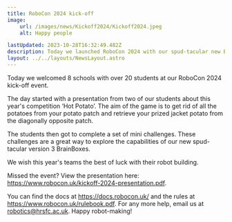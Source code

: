 ```yaml
---
title: RoboCon 2024 kick-off
image: 
    url: /images/news/Kickoff2024/Kickoff2024.jpeg
    alt: Happy people

lastUpdated: 2023-10-28T16:32:49.482Z
description: Today we launched RoboCon 2024 with our spud-tacular new BrainBoxes.
layout: ../../layouts/NewsLayout.astro
---
```

Today we welcomed 8 schools with over 20 students at our RoboCon 2024 kick-off event. 

The day started with a presentation from two of our students about this year's competition ‘Hot Potato’. The aim of the game is to get rid of all the potatoes from your potato patch and retrieve your prized jacket potato from the diagonally opposite patch.  

The students then got to complete a set of mini challenges. These challenges are a great way to explore the capabilities of our new spud-tacular version 3 BrainBoxes.    

We wish this year's teams the best of luck with their robot building.  

Missed the event? View the presentation here: <https://www.robocon.uk/kickoff-2024-presentation.pdf>.

You can find the docs at <https://docs.robocon.uk/> and the rules at <https://www.robocon.uk/rulebook.pdf>. For any more help, email us at [robotics@hrsfc.ac.uk](mailto:robotics@hrsfc.ac.uk). Happy robot-making!